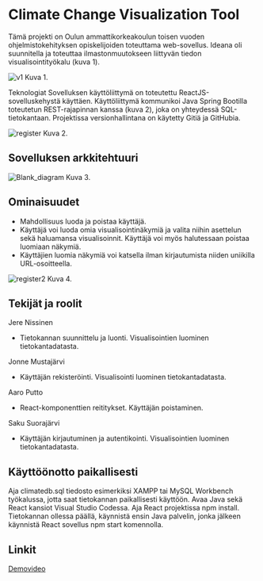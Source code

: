 # Climate Change Visualization Tool

Tämä projekti on Oulun ammattikorkeakoulun toisen vuoden ohjelmistokehityksen opiskelijoiden toteuttama web-sovellus. Ideana oli suunnitella ja toteuttaa ilmastonmuutokseen liittyvän tiedon visualisointityökalu (kuva 1). 

![v1](https://user-images.githubusercontent.com/101468709/207816797-26e077fa-766c-4340-8ddc-b613f9339c29.PNG)
Kuva 1.

Teknologiat
Sovelluksen käyttöliittymä on toteutettu ReactJS-sovelluskehystä käyttäen. Käyttöliittymä kommunikoi Java Spring Bootilla toteutetun REST-rajapinnan kanssa (kuva 2), joka on yhteydessä SQL-tietokantaan. Projektissa versionhallintana on käytetty Gitiä ja GitHubia.

![register](https://user-images.githubusercontent.com/101468709/207817234-3f3b92d7-2ee5-4efe-8e8a-f12d7d24c7d4.PNG)
Kuva 2.



## Sovelluksen arkkitehtuuri

![Blank_diagram](https://user-images.githubusercontent.com/101468709/207817807-ce30c9df-5c3b-4d8d-b6f1-8430cf97e75e.png)
Kuva 3.



## Ominaisuudet
-	Mahdollisuus luoda ja poistaa käyttäjä. 
-	Käyttäjä voi luoda omia visualisointinäkymiä ja valita niihin asettelun sekä haluamansa visualisoinnit. Käyttäjä voi myös halutessaan poistaa luomiaan näkymiä.
-	Käyttäjien luomia näkymiä voi katsella ilman kirjautumista niiden uniikilla URL-osoitteella.


![register2](https://user-images.githubusercontent.com/101468709/207817591-6dbd0029-f759-4bd8-837c-92294062d519.PNG)
Kuva 4.

## Tekijät ja roolit

Jere Nissinen
- Tietokannan suunnittelu ja luonti. Visualisointien luominen tietokantadatasta.

Jonne Mustajärvi
- Käyttäjän rekisteröinti. Visualisointi luominen tietokantadatasta.

Aaro Putto
- React-komponenttien reititykset. Käyttäjän poistaminen.

Saku Suorajärvi
- Käyttäjän kirjautuminen ja autentikointi. Visualisointien luominen tietokantadatasta.



## Käyttöönotto paikallisesti

Aja climatedb.sql tiedosto esimerkiksi XAMPP tai MySQL Workbench työkalussa, jotta saat tietokannan paikallisesti käyttöön. Avaa Java sekä React kansiot Visual Studio Codessa. Aja React projektissa npm install. Tietokannan ollessa päällä, käynnistä ensin Java palvelin, jonka jälkeen käynnistä React sovellus npm start komennolla.



## Linkit

[Demovideo](https://www.youtube.com/watch?v=6bCDioJYuSM)


